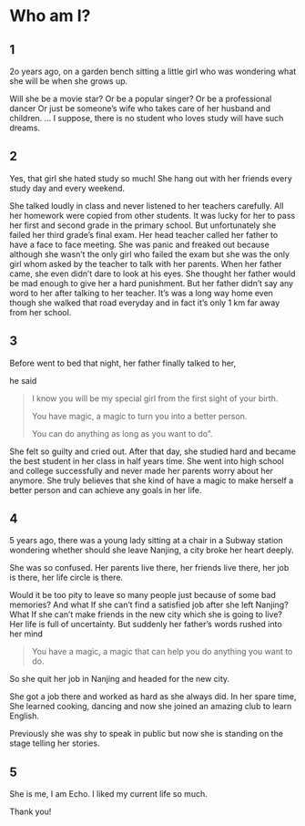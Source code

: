 # Who am I? 

## 1
2o years ago, on a garden bench sitting a little girl who was wondering what she will be when she grows up. 

Will she be a movie star? 
Or be a popular singer? 
Or be a professional dancer 
Or just be someone’s wife who takes care of her husband and children. … 
I suppose, there is no student who loves study will have such dreams. 

## 2
Yes, that girl she hated study so much! She hang out with her friends every study day and every weekend. 

She talked loudly in class and never listened to her teachers carefully. 
All her homework were copied from other students. 
It was lucky for her to pass her first and second grade in the primary school. 
But unfortunately she failed her third grade’s final exam. 
Her head teacher called her father to have a face to face meeting. 
She was panic and freaked out because although she wasn’t the only girl who failed the exam but she was the only girl whom asked by the teacher to talk with her parents. 
When her father came, she even didn’t dare to look at his eyes. 
She thought her father would be mad enough to give her a hard punishment. 
But her father didn’t say any word to her after talking to her teacher. 
It’s was a long way home even though she walked that road everyday and in fact it’s only 1 km far away from her school. 

## 3
Before went to bed that night, her father finally talked to her, 

he said


>  I know you will be my special girl from the first sight of your birth. 
>
>  You have magic, a magic to turn you into a better person. 
>
>  You can do anything as long as you want to do”. 


She felt so guilty and cried out. 
After that day, she studied hard and became the best student in her class in half years time. 
She went into high school and college successfully and never made her parents worry about her anymore. 
She truly believes that she kind of have a magic to make herself a better person and can achieve any goals in her life. 

## 4
5 years ago, 
there was a young lady sitting at a chair in a Subway station wondering whether should she leave Nanjing, a city broke her heart deeply. 

She was so confused. Her parents live there, her friends live there, her job is there, her life circle is there. 

Would it be too pity to leave so many people just because of some bad memories? 
And what If she can’t find a satisfied job after she left Nanjing? 
What If she can’t make friends in the new city which she is going to live? 
Her life is full of uncertainty. 
But suddenly her father’s words rushed into her mind 


> You have a magic, 
> a magic that can help you do anything you want to do.


So she quit her job in Nanjing and headed for the new city. 

She got a job there and worked as hard as she always did. 
In her spare time, She learned cooking, dancing and now she joined an amazing club to learn English. 

Previously she was shy to speak in public but now she is standing on the stage telling her stories. 

## 5
She is me, I am Echo. I liked my current life so much. 

Thank you! 



